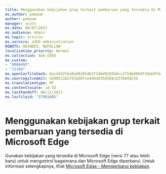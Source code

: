 ```yaml
---
title: Menggunakan kebijakan grup terkait pembaruan yang tersedia di Microsoft Edge
ms.author: pebaum
author: pebaum
manager: scotv
ms.date: 06/07/2021
ms.audience: Admin
ms.topic: article
ms.service: o365-administration
ROBOTS: NOINDEX, NOFOLLOW
localization_priority: Normal
ms.collection: Adm_O365
ms.custom:
- "9006493"
- "11109"
ms.openlocfilehash: 6ac4d32f6a8e90165db3f346d929594cc1f5db00b9f39ab9744ff1e017c58af1
ms.sourcegitcommit: 920051182781bd97ce4d4d6fbd268cb37b84d239
ms.translationtype: MT
ms.contentlocale: id-ID
ms.lasthandoff: 08/11/2021
ms.locfileid: "57901695"
---
```

# <a name="use-update-related-group-policies-available-in-microsoft-edge"></a>Menggunakan kebijakan grup terkait pembaruan yang tersedia di Microsoft Edge

Gunakan kebijakan yang tersedia di Microsoft Edge (versi 77 atau lebih baru) untuk mengontrol bagaimana dan Microsoft Edge diperbarui. Untuk informasi selengkapnya, lihat [Microsoft Edge - Memperbarui kebijakan](https://docs.microsoft.com/DeployEdge/microsoft-edge-update-policies#available-policies).